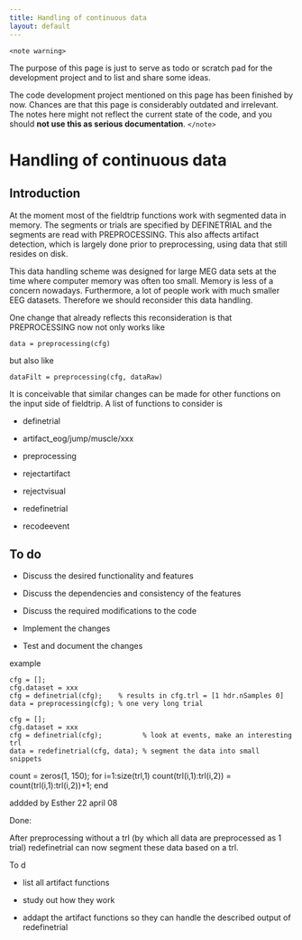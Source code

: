 ```yaml
---
title: Handling of continuous data
layout: default
---
```


`<note warning>`

The purpose of this page is just to serve as todo or scratch pad for the development project and to list and share some ideas. 

The code development project mentioned on this page has been finished by now. Chances are that this page is considerably outdated and irrelevant. The notes here might not reflect the current state of the code, and you should **not use this as serious documentation**.
`</note>`

# Handling of continuous data

## Introduction

At the moment most of the fieldtrip functions work with segmented data in memory. The segments or trials are specified by DEFINETRIAL and the segments are read with PREPROCESSING. This also affects artifact detection, which is largely done prior to preprocessing, using data that still resides on disk. 

This data handling scheme was designed for large MEG data sets at the time where computer memory was often too small. Memory is less of a concern nowadays. Furthermore, a lot of people work with much smaller EEG datasets. Therefore we should reconsider this data handling.

One change that already reflects this reconsideration is that PREPROCESSING now not only works like

    data = preprocessing(cfg)

but also like

    dataFilt = preprocessing(cfg, dataRaw)

It is conceivable that similar changes can be made for other functions on the input side of fieldtrip. A list of functions to consider is

*  definetrial

*  artifact_eog/jump/muscle/xxx 

*  preprocessing

*  rejectartifact

*  rejectvisual

*  redefinetrial

*  recodeevent

## To do

*  Discuss the desired functionality and features

*  Discuss the dependencies and consistency of the features

*  Discuss the required modifications to the code

*  Implement the changes

*  Test and document the changes

example

    cfg = [];
    cfg.dataset = xxx
    cfg = definetrial(cfg);    % results in cfg.trl = [1 hdr.nSamples 0]
    data = preprocessing(cfg); % one very long trial

    cfg = [];
    cfg.dataset = xxx
    cfg = definetrial(cfg);          % look at events, make an interesting trl
    data = redefinetrial(cfg, data); % segment the data into small snippets
    

   count = zeros(1, 150);
   for i=1:size(trl,1)
     count(trl(i,1):trl(i,2)) = count(trl(i,1):trl(i,2))+1;
   end

addded by Esther 22 april 08

Done: 

After preprocessing without a trl (by which all data are preprocessed as 1 trial) redefinetrial can now segment these data based on a trl.

To d

* list all artifact functions

* study out how they work

* addapt the artifact functions so they can handle the described output of redefinetrial


